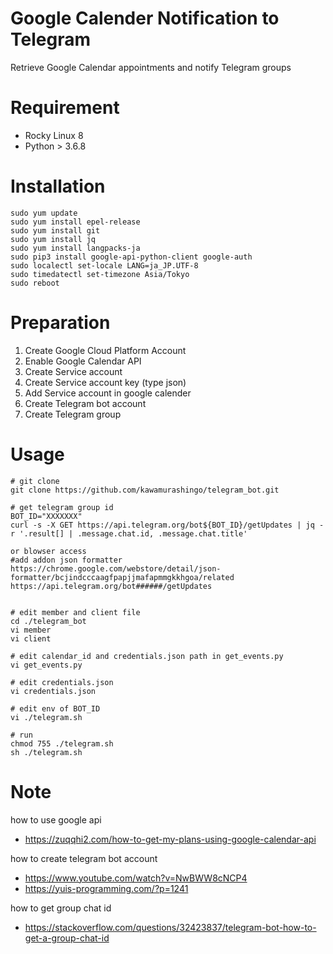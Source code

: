 # Google Calender Notification to Telegram
Retrieve Google Calendar appointments and notify Telegram groups

# Requirement
* Rocky Linux 8
* Python > 3.6.8

# Installation
```
sudo yum update
sudo yum install epel-release
sudo yum install git
sudo yum install jq
sudo yum install langpacks-ja
sudo pip3 install google-api-python-client google-auth
sudo localectl set-locale LANG=ja_JP.UTF-8
sudo timedatectl set-timezone Asia/Tokyo
sudo reboot
```

# Preparation
1. Create Google Cloud Platform Account
2. Enable Google Calendar API
3. Create Service account
4. Create Service account key (type json)
5. Add Service account in google calender
6. Create Telegram bot account
7. Create Telegram group

# Usage
```
# git clone
git clone https://github.com/kawamurashingo/telegram_bot.git

# get telegram group id
BOT_ID="XXXXXXX"
curl -s -X GET https://api.telegram.org/bot${BOT_ID}/getUpdates | jq -r '.result[] | .message.chat.id, .message.chat.title'

or blowser access
#add addon json formatter https://chrome.google.com/webstore/detail/json-formatter/bcjindcccaagfpapjjmafapmmgkkhgoa/related
https://api.telegram.org/bot######/getUpdates


# edit member and client file
cd ./telegram_bot
vi member
vi client

# edit calendar_id and credentials.json path in get_events.py
vi get_events.py

# edit credentials.json
vi credentials.json

# edit env of BOT_ID
vi ./telegram.sh

# run
chmod 755 ./telegram.sh
sh ./telegram.sh
```

# Note
how to use google api 
 - <https://zuqqhi2.com/how-to-get-my-plans-using-google-calendar-api>

how to create telegram bot account
 - <https://www.youtube.com/watch?v=NwBWW8cNCP4>
 - <https://yuis-programming.com/?p=1241>

how to get group chat id
 - <https://stackoverflow.com/questions/32423837/telegram-bot-how-to-get-a-group-chat-id>
